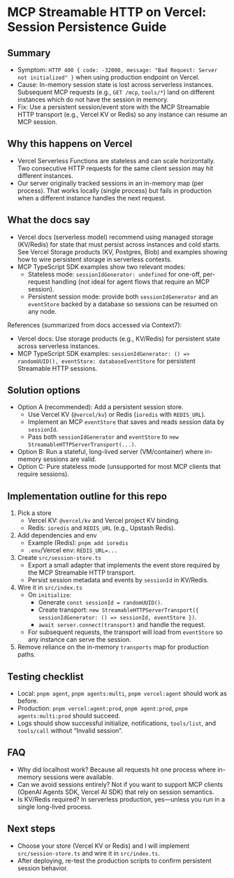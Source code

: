 # MCP Streamable HTTP on Vercel: Session Persistence Guide

## Summary
- Symptom: `HTTP 400 { code: -32000, message: "Bad Request: Server not initialized" }` when using production endpoint on Vercel.
- Cause: In-memory session state is lost across serverless instances. Subsequent MCP requests (e.g., `GET /mcp`, `tools/*`) land on different instances which do not have the session in memory.
- Fix: Use a persistent session/event store with the MCP Streamable HTTP transport (e.g., Vercel KV or Redis) so any instance can resume an MCP session.

## Why this happens on Vercel
- Vercel Serverless Functions are stateless and can scale horizontally. Two consecutive HTTP requests for the same client session may hit different instances.
- Our server originally tracked sessions in an in-memory map (per process). That works locally (single process) but fails in production when a different instance handles the next request.

## What the docs say
- Vercel docs (serverless model) recommend using managed storage (KV/Redis) for state that must persist across instances and cold starts. See Vercel Storage products (KV, Postgres, Blob) and examples showing how to wire persistent storage in serverless contexts.
- MCP TypeScript SDK examples show two relevant modes:
  - Stateless mode: `sessionIdGenerator: undefined` for one-off, per-request handling (not ideal for agent flows that require an MCP session).
  - Persistent session mode: provide both `sessionIdGenerator` and an `eventStore` backed by a database so sessions can be resumed on any node.

References (summarized from docs accessed via Context7):
- Vercel docs: Use storage products (e.g., KV/Redis) for persistent state across serverless instances.
- MCP TypeScript SDK examples: `sessionIdGenerator: () => randomUUID(), eventStore: databaseEventStore` for persistent Streamable HTTP sessions.

## Solution options
- Option A (recommended): Add a persistent session store.
  - Use Vercel KV (`@vercel/kv`) or Redis (`ioredis` with `REDIS_URL`).
  - Implement an MCP `eventStore` that saves and reads session data by `sessionId`.
  - Pass both `sessionIdGenerator` and `eventStore` to `new StreamableHTTPServerTransport(...)`.
- Option B: Run a stateful, long-lived server (VM/container) where in-memory sessions are valid.
- Option C: Pure stateless mode (unsupported for most MCP clients that require sessions).

## Implementation outline for this repo
1. Pick a store
   - Vercel KV: `@vercel/kv` and Vercel project KV binding.
   - Redis: `ioredis` and `REDIS_URL` (e.g., Upstash Redis).
2. Add dependencies and env
   - Example (Redis): `pnpm add ioredis`
   - `.env`/Vercel env: `REDIS_URL=...`
3. Create `src/session-store.ts`
   - Export a small adapter that implements the event store required by the MCP Streamable HTTP transport.
   - Persist session metadata and events by `sessionId` in KV/Redis.
4. Wire it in `src/index.ts`
   - On `initialize`:
     - Generate `const sessionId = randomUUID()`.
     - Create transport: `new StreamableHTTPServerTransport({ sessionIdGenerator: () => sessionId, eventStore })`.
     - `await server.connect(transport)` and handle the request.
   - For subsequent requests, the transport will load from `eventStore` so any instance can serve the session.
5. Remove reliance on the in-memory `transports` map for production paths.

## Testing checklist
- Local: `pnpm agent`, `pnpm agents:multi`, `pnpm vercel:agent` should work as before.
- Production: `pnpm vercel:agent:prod`, `pnpm agent:prod`, `pnpm agents:multi:prod` should succeed.
- Logs should show successful initialize, notifications, `tools/list`, and `tools/call` without “Invalid session”.

## FAQ
- Why did localhost work? Because all requests hit one process where in-memory sessions were available.
- Can we avoid sessions entirely? Not if you want to support MCP clients (OpenAI Agents SDK, Vercel AI SDK) that rely on session semantics.
- Is KV/Redis required? In serverless production, yes—unless you run in a single long-lived process.

## Next steps
- Choose your store (Vercel KV or Redis) and I will implement `src/session-store.ts` and wire it in `src/index.ts`.
- After deploying, re-test the production scripts to confirm persistent session behavior.
